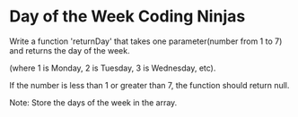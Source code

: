 # Day of the Week Coding Ninjas
Write a function 'returnDay' that takes one parameter(number from 1 to 7) and returns the day of the week.

(where 1 is Monday, 2 is Tuesday, 3 is Wednesday, etc).

If the number is less than 1 or greater than 7, the function should return null.

Note: Store the days of the week in the array. 
